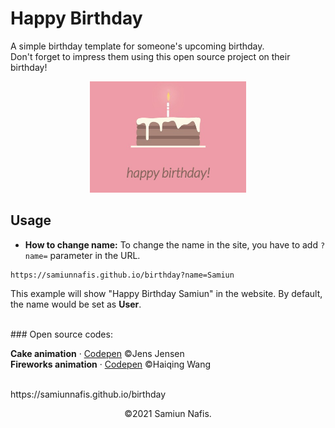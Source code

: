 # Happy Birthday

A simple birthday template for someone's upcoming birthday.<br>
Don't forget to impress them using this open source project on their birthday!
<p align="center">
	<img width="250px" src="poster.jpg">
</p>

## Usage
* **How to change name:** To change the name in the site, you have to add ``` ?name= ``` parameter in the URL.

```
https://samiunnafis.github.io/birthday?name=Samiun
```

This example will show "Happy Birthday Samiun" in the website. By default, the name would be set as **User**.

<br>
### Open source codes:

**Cake animation** &middot; [Codepen](https://codepen.io/JensJ/pen/MzZrbw) ©Jens Jensen
<br>
**Fireworks animation** &middot; [Codepen](https://codepen.io/whqet/pen/Auzch) ©Haiqing Wang

<br>
https://samiunnafis.github.io/birthday
<br>
<p align="center">©2021 Samiun Nafis.</p>